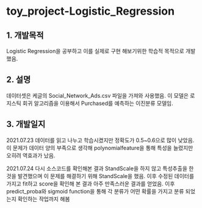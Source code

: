 # toy_project-Logistic_Regression

## 1. 개발목적
Logistic Regression을 공부하고 이를 실제로 구현 해보기위한 학습적 목적으로 개발했음.

## 2. 설명
데이터셋은 케글의 Social_Network_Ads.csv 파일을 가져와 사용했음.
이 모델은 로지스틱 회귀 알고리즘을 이용해서 Purchased를 예측하는 이진분류 모델임. 

## 3. 개발일지
2021.07.23 데이터를 읽고 나누고 학습시켰지만 정확도가 0.5~0.6으로 많이 낮았음. 이 문제가 데이터 양의 부족으로 생각해 polynomialfeature을 통해 특성을 늘렸지만 오히려 역효과가 났음.

2021.07.24 다시 소스코드를 확인해본 결과 StandScale을 하지 않고 특성추출을 한 것을 발견했으며 이 문제를 해결하기 위해 StandScale을 했음. 이후 수정된 데이터를 가지고 fit하고 score을 확인해 본 결과 아주 만족스러운 결과를 얻었음. 이후 predict_proba와 sigmoid function을 통해 각 분류가 어떤 확률을 가지고 분류 되었는지 확인하는 작업까지 해봄
